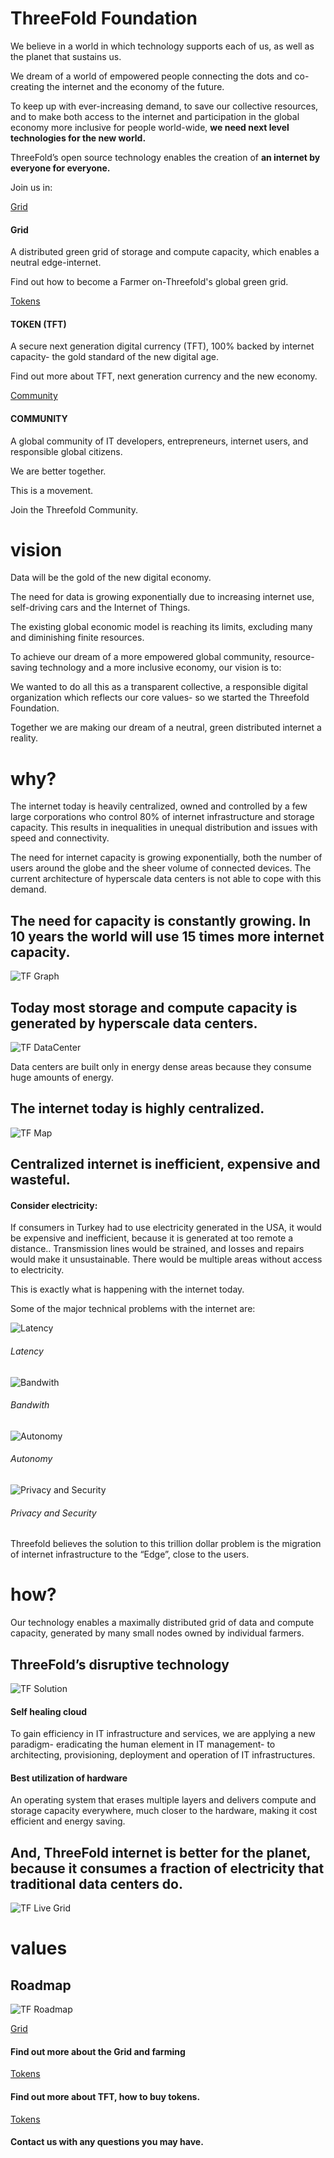 <!-- Intro Section -->
# ThreeFold Foundation

We believe in a world in which technology supports each of us, as well as the planet that sustains us.

We dream of a world of empowered people connecting the dots and co-creating the internet and the economy of the future.

To keep up with ever-increasing demand, to save our collective resources, and to make both access to the internet and participation in the global economy more inclusive for people world-wide, **we need next level technologies for the new world.**

ThreeFold’s open source technology enables the creation of **an internet by everyone for everyone.**

Join us in:

<!-- miss list -->

[Grid](/threefoldtoken/grid.html)

#### Grid

A distributed green grid of storage and compute capacity, which enables a neutral edge-internet.

Find out how to become a Farmer on-Threefold's global green grid.

[Tokens](/threefoldtoken/tokens.html)

#### TOKEN (TFT)

A secure next generation digital currency (TFT), 100% backed by internet capacity- the gold standard of the new digital age.

Find out more about TFT, next generation currency and the new economy.

[Community](/threefoldtoken/community.html)

#### COMMUNITY

A global community of IT developers, entrepreneurs, internet users, and responsible global citizens.

We are better together.

This is a movement.

Join the Threefold Community.


# vision

Data will be the gold of the new digital economy.

The need for data is growing exponentially due to increasing internet use, self-driving cars and the Internet of Things.

The existing global economic model is reaching its limits, excluding many and diminishing finite resources.

To achieve our dream of a more empowered global community, resource-saving technology and a more inclusive economy, our vision is to:

<!-- miss list here -->

We wanted to do all this as a transparent collective, a responsible digital organization which reflects our core values- so we started the Threefold Foundation.

Together we are making our dream of a neutral, green distributed internet a reality.

# why?

The internet today is heavily centralized, owned and controlled by a few large corporations who control 80% of internet infrastructure and storage capacity. This results in inequalities in unequal distribution and issues with speed and connectivity.

The need for internet capacity is growing exponentially, both the number of users around the globe and the sheer volume of connected devices. The current architecture of hyperscale data centers is not able to cope with this demand.

## The need for capacity is constantly growing. In 10 years the world will use 15 times more internet capacity.

![TF Graph](/threefoldtoken/static/img/img-06-graph.png)

## Today most storage and compute capacity is generated by hyperscale data centers.

![TF DataCenter](/threefoldtoken/static/img/img-07-datacenters.png)

Data centers are built only in energy dense areas because they consume huge amounts of energy.

## The internet today is highly centralized.

![TF Map](/threefoldtoken/static/img/img-08-map.png)

## Centralized internet is inefficient, expensive and wasteful.

#### Consider electricity:

If consumers in Turkey had to use electricity generated in the USA, it would be expensive and inefficient, because it is generated at too remote a distance.. Transmission lines would be strained, and losses and repairs would make it unsustainable. There would be multiple areas without access to electricity.

This is exactly what is happening with the internet today.

Some of the major technical problems with the internet are:

![Latency](/threefoldtoken/static/img/img-08-latency.png)

###### Latency

![Bandwith](/threefoldtoken/static/img/img-09-bandwidth.png)

###### Bandwith

![Autonomy](/threefoldtoken/static/img/img-10-autonomy.png)

###### Autonomy

![Privacy and Security](/threefoldtoken/static/img/img-10-privacy.png)

###### Privacy and Security

Threefold believes the solution to this trillion dollar problem is the migration of internet infrastructure to the “Edge”, close to the users.

# how?

Our technology enables a maximally distributed grid of data and compute capacity, generated by many small nodes owned by individual farmers.

<!-- miss list here -->

## ThreeFold’s disruptive technology

![TF Solution](/threefoldtoken/static/img/img-20-solution.png)

#### Self healing cloud

To gain efficiency in IT infrastructure and services, we are applying a new paradigm- eradicating the human element in IT management- to architecting, provisioning, deployment and operation of IT infrastructures.

#### Best utilization of hardware

An operating system that erases multiple layers and delivers compute and storage capacity everywhere, much closer to the hardware, making it cost efficient and energy saving.

## And, ThreeFold internet is better for the planet, because it consumes a fraction of electricity that traditional data centers do.

![TF Live Grid](/threefoldtoken/static/img/img-21-live-grid.png)

# values

<!-- miss list here -->

## Roadmap

![TF Roadmap](/threefoldtoken/static/svg/tf-roadmap.svg)

[Grid](/threefoldtoken/grid.html)

#### Find out more about the Grid and farming

[Tokens](/threefoldtoken/tokens.html)

#### Find out more about TFT, how to buy tokens.

[Tokens](/threefoldtoken/join.html)

#### Contact us with any questions you may have.

<!-- Youtube link -->
[](https://www.youtube.com/embed/4exjbFvnGkk)